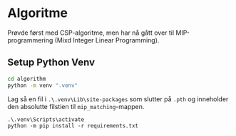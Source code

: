 # Algoritme

Prøvde først med CSP-algoritme, men har nå gått over til MIP-programmering (Mixd Integer Linear Programming).

## Setup Python Venv

```bash
cd algorithm
python -m venv ".venv"
```

Lag så en fil i `.\.venv\Lib\site-packages` som slutter på `.pth` og inneholder den absolutte filstien til `mip_matching`-mappen.

```
.\.venv\Scripts\activate
python -m pip install -r requirements.txt
```
